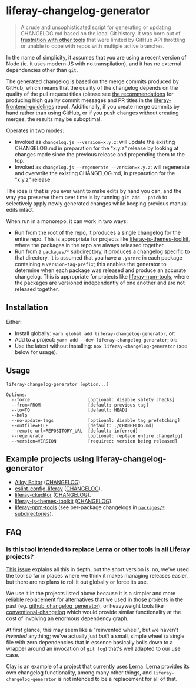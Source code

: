 # liferay-changelog-generator

> A crude and unsophisticated script for generating or updating CHANGELOG.md based on the local Git history. It was born out of [frustration with other tools](https://github.com/liferay/liferay-js-themes-toolkit/issues/221) that were limited by GitHub API throttling or unable to cope with repos with multiple active branches.

In the name of simplicity, it assumes that you are using a recent version of Node (ie. it uses modern JS with no transpilation), and it has no external dependencies other than `git`.

The generated changelog is based on the merge commits produced by GitHub, which means that the quality of the changelog depends on the quality of the pull request titles (please see [the recommendations](https://github.com/liferay/liferay-frontend-guidelines/blob/master/general/commit_messages.md) for producing high quality commit messages and PR titles in the [liferay-frontend-guidelines](https://github.com/liferay/liferay-frontend-guidelines) repo). Additionally, if you create merge commits by hand rather than using GitHub, or if you push changes without creating merges, the results may be suboptimal.

Operates in two modes:

-   Invoked as `changelog.js --version=x.y.z`: will update the existing CHANGELOG.md in preparation for the "x.y.z" release by looking at changes made since the previous release and prepending them to the top.
-   Invoked as `changelog.js --regenerate --version=x.y.z`: will regenerate and overwrite the existing CHANGELOG.md, in preparation for the "x.y.z" release.

The idea is that is you ever want to make edits by hand you can, and the way you preserve them over time is by running `git add --patch` to selectively apply newly generated changes while keeping previous manual edits intact.

When run in a monorepo, it can work in two ways:

-   Run from the root of the repo, it produces a single changelog for the entire repo. This is appropriate for projects like [liferay-js-themes-toolkit](https://github.com/liferay/liferay-js-themes-toolkit), where the packages in the repo are always released together.
-   Run from a `packages/*` subdirectory, it produces a changelog specific to that directory. It is assumed that you have a `.yarnrc` in each package containing a `version-tag-prefix`; this enables the generator to determine when each package was released and produce an accurate changelog. This is appropriate for projects like [liferay-npm-tools](https://github.com/liferay/liferay-npm-tools), where the packages are versioned independently of one another and are not released together.

## Installation

Either:

-   Install globally: `yarn global add liferay-changelog-generator`; or:
-   Add to a project: `yarn add --dev liferay-changelog-generator`; or:
-   Use the latest without installing: `npx liferay-changelog-generator` (see below for usage).

## Usage

```
liferay-changelog-generator [option...]

Options:
  --force                      [optional: disable safety checks]
  --from=FROM                  [default: previous tag]
  --to=TO                      [default: HEAD]
  --help
  --no-update-tags             [optional: disable tag prefetching]
  --outfile=FILE               [default: ./CHANGELOG.md]
  --remote-url=REPOSITORY_URL  [default: inferred]
  --regenerate                 [optional: replace entire changelog]
  --version=VERSION            [required: version being released]
```

## Example projects using liferay-changelog-generator

-   [Alloy Editor](https://github.com/liferay/alloy-editor) ([CHANGELOG](https://github.com/liferay/alloy-editor/blob/master/CHANGELOG.md)).
-   [eslint-config-liferay](https://github.com/liferay/eslint-config-liferay) ([CHANGELOG](https://github.com/liferay/eslint-config-liferay/blob/master/CHANGELOG.md)).
-   [liferay-ckeditor](https://github.com/liferay/liferay-ckeditor) ([CHANGELOG](https://github.com/liferay/liferay-ckeditor/blob/master/CHANGELOG.md)).
-   [liferay-js-themes-toolkit](https://github.com/liferay/liferay-js-themes-toolkit) ([CHANGELOG](https://github.com/liferay/liferay-js-themes-toolkit/blob/master/CHANGELOG.md)).
-   [liferay-npm-tools](https://github.com/liferay/liferay-npm-tools) (see per-package changelogs in [`packages/*` subdirectories](https://github.com/liferay/liferay-npm-tools/tree/master/packages)).

## FAQ

### Is this tool intended to replace Lerna or other tools in all Liferay projects?

[This issue](https://github.com/liferay/liferay-npm-tools/issues/403) explains all this in depth, but the short version is: no, we've used the tool so far in places where we think it makes managing releases easier, but there are no plans to roll it out globally or force its use.

We use it in the projects listed above because it is a simpler and more reliable replacement for alternatives that we used in those projects in the past (eg. [github_changelog_generator](https://github.com/github-changelog-generator/github-changelog-generator)), or heavyweight tools like [conventional-changelog](https://github.com/conventional-changelog) which would provide similar functionality at the cost of involving an enormous dependency graph.

At first glance, this may seem like a "reinvented wheel", but we haven't _invented_ anything; we've actually just _built_ a small, simple wheel (a single file with zero dependencies that in essence basically boils down to a wrapper around an invocation of `git log`) that's well adapted to our use case.

[Clay](https://github.com/liferay/clay) is an example of a project that currently uses [Lerna](https://github.com/lerna/lerna). Lerna provides its own changelog functionality, among many other things, and `liferay-changelog-generator` is not intended to be a replacement for all of that.
